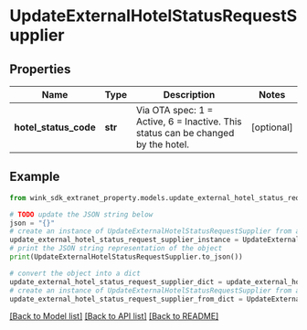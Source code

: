 # UpdateExternalHotelStatusRequestSupplier


## Properties

Name | Type | Description | Notes
------------ | ------------- | ------------- | -------------
**hotel_status_code** | **str** | Via OTA spec: 1 &#x3D; Active, 6 &#x3D; Inactive. This status can be changed by the hotel. | [optional] 

## Example

```python
from wink_sdk_extranet_property.models.update_external_hotel_status_request_supplier import UpdateExternalHotelStatusRequestSupplier

# TODO update the JSON string below
json = "{}"
# create an instance of UpdateExternalHotelStatusRequestSupplier from a JSON string
update_external_hotel_status_request_supplier_instance = UpdateExternalHotelStatusRequestSupplier.from_json(json)
# print the JSON string representation of the object
print(UpdateExternalHotelStatusRequestSupplier.to_json())

# convert the object into a dict
update_external_hotel_status_request_supplier_dict = update_external_hotel_status_request_supplier_instance.to_dict()
# create an instance of UpdateExternalHotelStatusRequestSupplier from a dict
update_external_hotel_status_request_supplier_from_dict = UpdateExternalHotelStatusRequestSupplier.from_dict(update_external_hotel_status_request_supplier_dict)
```
[[Back to Model list]](../README.md#documentation-for-models) [[Back to API list]](../README.md#documentation-for-api-endpoints) [[Back to README]](../README.md)


